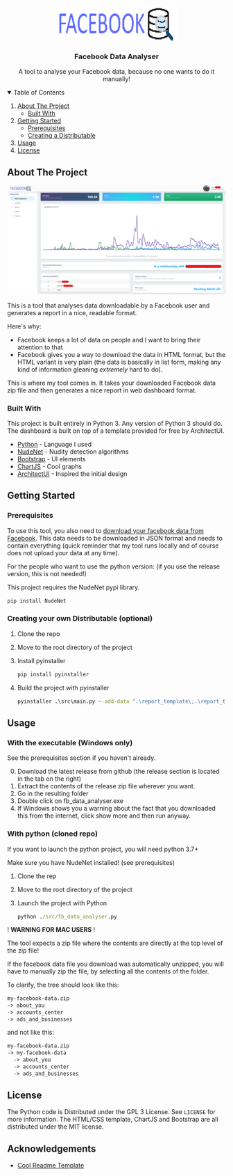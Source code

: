 <!-- PROJECT LOGO -->
<br />
<p align="center">
  <a href="">
    <img src="report_template/assets/images/logo.png" alt="Logo" width="280" height="80">
  </a>

  <h3 align="center">Facebook Data Analyser</h3>

  <p align="center">
    A tool to analyse your Facebook data, because no one wants to do it manually!
    <br />
  </p>
</p>

<!-- TABLE OF CONTENTS -->
<details open="open">
  <summary>Table of Contents</summary>
  <ol>
    <li>
      <a href="#about-the-project">About The Project</a>
      <ul>
        <li><a href="#built-with">Built With</a></li>
      </ul>
    </li>
    <li>
      <a href="#getting-started">Getting Started</a>
      <ul>
        <li><a href="#prerequisites">Prerequisites</a></li>
        <li><a href="#Creating-a-Distributable">Creating a Distributable</a></li>
      </ul>
    </li>
    <li><a href="#usage">Usage</a></li>
    <li><a href="#license">License</a></li>
  </ol>
</details>

<!-- ABOUT THE PROJECT -->
## About The Project

![Facebook Data Analyser Screenshot][product-screenshot]

This is a tool that analyses data downloadable by a Facebook user and generates a report in a nice, readable format.

Here's why:

* Facebook keeps a lot of data on people and I want to bring their attention to that
* Facebook gives you a way to download the data in HTML format, but the HTML variant is very plain (the data is basically in list form, making any kind of information gleaning *extremely* hard to do).

This is where my tool comes in. It takes your downloaded Facebook data zip file and then generates a nice report in web dashboard format.

### Built With

This project is built entirely in Python 3. Any version of Python 3 should do.
The dashboard is built on top of a template provided for free by ArchitectUI.

* [Python](https://python.org) - Language I used
* [NudeNet](https://pypi.org/project/NudeNet/) - Nudity detection algorithms
* [Bootstrap](https://getbootstrap.com/) - UI elements
* [ChartJS](https://www.chartjs.org/) - Cool graphs
* [ArchitectUI](https://architectui.com/) - Inspired the initial design

<!-- GETTING STARTED -->
## Getting Started

### Prerequisites

To use this tool, you also need to [download your facebook data from Facebook](https://facebook.com/your_information). This data needs to be downloaded in JSON format and needs to contain everything (quick reminder that my tool runs locally and of course does not upload your data at any time).

For the people who want to use the python version: (if you use the release version, this is not needed!)

This project requires the NudeNet pypi library.

```sh
pip install NudeNet
```

### Creating your own Distributable (optional)

1. Clone the repo
2. Move to the root directory of the project
3. Install pyinstaller

   ```sh
   pip install pyinstaller
   ```

4. Build the project with pyinstaller

   ```bat
   pyinstaller .\src\main.py --add-data ".\report_template\;.\report_template\"
   ```

<!-- USAGE -->
## Usage

### With the executable (**Windows only**)

See the prerequisites section if you haven't already.

0. Download the latest release from github (the release section is located in the tab on the right)
1. Extract the contents of the release zip file wherever you want.
2. Go in the resulting folder
3. Double click on fb_data_analyser.exe
4. If Windows shows you a warning about the fact that you downloaded this from the internet, click show more and then run anyway.

### With python (cloned repo)

If you want to launch the python project, you will need python 3.7+

Make sure you have NudeNet installed! (see prerequisites)

1. Clone the rep
2. Move to the root directory of the project
3. Launch the project with Python

   ```bat
   python ./src/fb_data_analyser.py
   ```

! **WARNING FOR MAC USERS** !

The tool expects a zip file where the contents are directly at the top level of the zip file!

If the facebook data file you download was automatically unzipped, you will have to manually zip the file, by selecting all the contents of the folder.

To clarify, the tree should look like this:

```
my-facebook-data.zip
-> about_you
-> accounts_center
-> ads_and_businesses
```

and not like this:

```
my-facebook-data.zip
-> my-facebook-data
  -> about_you
  -> accounts_center
  -> ads_and_businesses
```

<!-- LICENSE -->
## License

The Python code is Distributed under the GPL 3 License. See `LICENSE` for more information.
The HTML/CSS template, ChartJS and Bootstrap are all distributed under the MIT license.

<!-- ACKNOWLEDGEMENTS -->
## Acknowledgements

* [Cool Readme Template](https://raw.githubusercontent.com/othneildrew/Best-README-Template/)

[product-screenshot]: report_template/assets/images/screenshot.jpg
